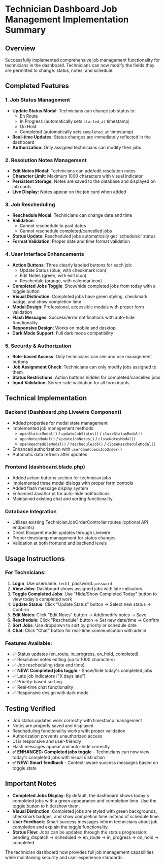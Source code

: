 # Technician Dashboard Job Management Implementation Summary

## Overview
Successfully implemented comprehensive job management functionality for technicians in the dashboard. Technicians can now modify the fields they are permitted to change: status, notes, and schedule.

## Completed Features

### 1. Job Status Management
- **Update Status Modal**: Technicians can change job status to:
  - En Route
  - In Progress (automatically sets `started_at` timestamp)
  - On Hold
  - Completed (automatically sets `completed_at` timestamp)
- **Real-time Updates**: Status changes are immediately reflected in the dashboard
- **Authorization**: Only assigned technicians can modify their jobs

### 2. Resolution Notes Management
- **Edit Notes Modal**: Technicians can add/edit resolution notes
- **Character Limit**: Maximum 1000 characters with visual indicator
- **Persistent Storage**: Notes are saved to the database and displayed on job cards
- **Live Display**: Notes appear on the job card when added

### 3. Job Rescheduling
- **Reschedule Modal**: Technicians can change date and time
- **Validation**: 
  - Cannot reschedule to past dates
  - Cannot reschedule completed/cancelled jobs
- **Status Update**: Rescheduled jobs automatically get 'scheduled' status
- **Format Validation**: Proper date and time format validation

### 4. User Interface Enhancements
- **Action Buttons**: Three clearly labeled buttons for each job:
  - Update Status (blue, with checkmark icon)
  - Edit Notes (green, with edit icon)
  - Reschedule (orange, with calendar icon)
- **Completed Jobs Toggle**: Show/hide completed jobs from today with a toggle button
- **Visual Distinction**: Completed jobs have green styling, checkmark badge, and show completion time
- **Modal Design**: Professional, accessible modals with proper form validation
- **Flash Messages**: Success/error notifications with auto-hide functionality
- **Responsive Design**: Works on mobile and desktop
- **Dark Mode Support**: Full dark mode compatibility

### 5. Security & Authorization
- **Role-based Access**: Only technicians can see and use management buttons
- **Job Assignment Check**: Technicians can only modify jobs assigned to them
- **Status Restrictions**: Action buttons hidden for completed/cancelled jobs
- **Input Validation**: Server-side validation for all form inputs

## Technical Implementation

### Backend (Dashboard.php Livewire Component)
- Added properties for modal state management
- Implemented job management methods:
  - `openStatusModal()` / `updateJobStatus()` / `closeStatusModal()`
  - `openNotesModal()` / `updateJobNotes()` / `closeNotesModal()`
  - `openRescheduleModal()` / `rescheduleJob()` / `closeRescheduleModal()`
- Enhanced authorization with `userCanAccessJobOrder()`
- Automatic data refresh after updates

### Frontend (dashboard.blade.php)
- Added action buttons section for technician jobs
- Implemented three modal dialogs with proper form controls
- Added flash message display system
- Enhanced JavaScript for auto-hide notifications
- Maintained existing chat and sorting functionality

### Database Integration
- Utilizes existing TechnicianJobOrderController routes (optional API endpoints)
- Direct Eloquent model updates through Livewire
- Proper timestamp management for status changes
- Validation at both frontend and backend levels

## Usage Instructions

### For Technicians:
1. **Login**: Use username: `tech1`, password: `password`
2. **View Jobs**: Dashboard shows assigned jobs with late indicators
3. **Toggle Completed Jobs**: Use "Hide/Show Completed Today" button to view today's completed work
4. **Update Status**: Click "Update Status" button → Select new status → Confirm
5. **Edit Notes**: Click "Edit Notes" button → Add/modify notes → Save
6. **Reschedule**: Click "Reschedule" button → Set new date/time → Confirm
7. **Sort Jobs**: Use dropdown to sort by priority or schedule date
8. **Chat**: Click "Chat" button for real-time communication with admin

### Features Available:
- ✅ Status updates (en_route, in_progress, on_hold, completed)
- ✅ Resolution notes editing (up to 1000 characters)
- ✅ Job rescheduling (date and time)
- ✅ **NEW: Completed jobs toggle** - Show/hide today's completed jobs
- ✅ Late job indicators ("X days late")
- ✅ Priority-based sorting
- ✅ Real-time chat functionality
- ✅ Responsive design with dark mode

## Testing Verified
- Job status updates work correctly with timestamp management
- Notes are properly saved and displayed
- Rescheduling functionality works with proper validation
- Authorization prevents unauthorized access
- UI is responsive and user-friendly
- Flash messages appear and auto-hide correctly
- **✅ ENHANCED: Completed jobs toggle** - Technicians can now view today's completed jobs with visual distinction
- **✅ NEW: Smart feedback** - Context-aware success messages based on toggle state

## Important Notes
- **Completed Jobs Display**: By default, the dashboard shows today's completed jobs with a green appearance and completion time. Use the toggle button to hide/show them.
- **Visual Distinction**: Completed jobs are styled with green backgrounds, checkmark badges, and show completion time instead of schedule time.
- **User Feedback**: Smart success messages inform technicians about job completion and explain the toggle functionality.
- **Status Flow**: Jobs can be updated through the status progression: pending_dispatch → scheduled → en_route → in_progress → on_hold → completed

The technician dashboard now provides full job management capabilities while maintaining security and user experience standards.
